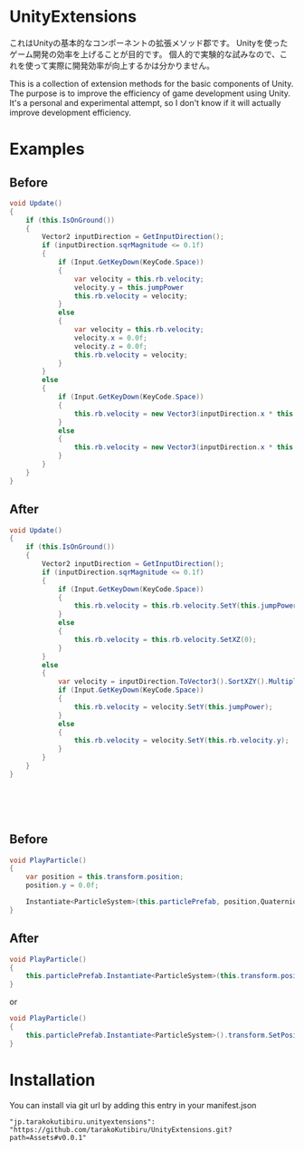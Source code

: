 # UnityExtensions

これはUnityの基本的なコンポーネントの拡張メソッド郡です。
Unityを使ったゲーム開発の効率を上げることが目的です。
個人的で実験的な試みなので、これを使って実際に開発効率が向上するかは分かりません。

This is a collection of extension methods for the basic components of Unity.
The purpose is to improve the efficiency of game development using Unity.
It's a personal and experimental attempt, so I don't know if it will actually improve development efficiency.

# Examples

## Before
```c#
void Update()
{
    if (this.IsOnGround())
    {
        Vector2 inputDirection = GetInputDirection();
        if (inputDirection.sqrMagnitude <= 0.1f)
        {
            if (Input.GetKeyDown(KeyCode.Space))
            {
                var velocity = this.rb.velocity;
                velocity.y = this.jumpPower
                this.rb.velocity = velocity;
            }
            else
            {
                var velocity = this.rb.velocity;
                velocity.x = 0.0f;
                velocity.z = 0.0f;
                this.rb.velocity = velocity;
            }
        }
        else
        {
            if (Input.GetKeyDown(KeyCode.Space))
            {
                this.rb.velocity = new Vector3(inputDirection.x * this.speed, this.jumpPower, inputDirection.y * this.speed);
            }
            else
            {
                this.rb.velocity = new Vector3(inputDirection.x * this.speed, this.rb.velocity.y, inputDirection.y * this.speed);
            }
        }
    }
}
```

## After
```c#
void Update()
{
    if (this.IsOnGround())
    {
        Vector2 inputDirection = GetInputDirection();
        if (inputDirection.sqrMagnitude <= 0.1f)
        {
            if (Input.GetKeyDown(KeyCode.Space))
            {
                this.rb.velocity = this.rb.velocity.SetY(this.jumpPower);
            }
            else
            {
                this.rb.velocity = this.rb.velocity.SetXZ(0);
            }
        }
        else
        {
            var velocity = inputDirection.ToVector3().SortXZY().MultiplyXYZ(this.speed);
            if (Input.GetKeyDown(KeyCode.Space))
            {
                this.rb.velocity = velocity.SetY(this.jumpPower);
            }
            else
            {
                this.rb.velocity = velocity.SetY(this.rb.velocity.y);
            }
        }
    }
}
```

<br>
<br>
<br>

## Before
```c#
void PlayParticle()
{
    var position = this.transform.position;
    position.y = 0.0f;

    Instantiate<ParticleSystem>(this.particlePrefab, position,Quaternion.AngleAxis(-90, Vector3.left));
}
```

## After
```c#
void PlayParticle()
{
    this.particlePrefab.Instantiate<ParticleSystem>(this.transform.position.SetY(0.0f), Quaternion.AngleAxis(-90, Vector3.left));
}
```

or

```c#
void PlayParticle()
{
    this.particlePrefab.Instantiate<ParticleSystem>().transform.SetPosition(this.transform.position.SetY(0.0f)).SetRotation(Quaternion.AngleAxis(-90, Vector3.left));
}
```

# Installation

You can install via git url by adding this entry in your manifest.json

```
"jp.tarakokutibiru.unityextensions": "https://github.com/tarakoKutibiru/UnityExtensions.git?path=Assets#v0.0.1"
```